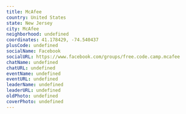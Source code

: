 ```yaml
---
title: McAfee
country: United States
state: New Jersey
city: McAfee
neighborhood: undefined
coordinates: 41.178429, -74.540437
plusCode: undefined
socialName: Facebook
socialURL: https://www.facebook.com/groups/free.code.camp.mcafee
chatName: undefined
chatURL: undefined
eventName: undefined
eventURL: undefined
leaderName: undefined
leaderURL: undefined
oldPhoto: undefined
coverPhoto: undefined
---
```

